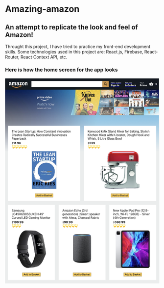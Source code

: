 # Amazing-amazon

## An attempt to replicate the look and feel of Amazon!

Throught this project, I have tried to practice my front-end development skills. Some technologies used in this project are: React.js, Firebase, React-Router, React Context API, etc.

### Here is how the home screen for the app looks
![Preview of homepage](amazin-amazon.png)